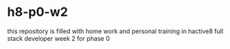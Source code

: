 # h8-p0-w2
this repository is filled with home work and personal training in hactive8 full stack developer week 2 for phase 0
